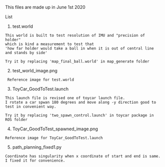 This files are made up in June 1st 2020 

List 

   1. test.world
    
    This world is built to test resolution of IMU and "precision of holder" 
    which is kind a measurement to test that 
    'how far holder would take a ball in when it is out of central line and stands by side'   
    
    Try it by replacing 'map_final_ball.world' in map_generate folder
    
   2. test_world_image.png
   
     Reference image for test.world
    
   3. ToyCar_GoodToTest.launch 
   
    This launch file is revised one of toycar launch file.
    I rotate a car spwan 180 degrees and move along -y direction good to test in convenient way.
    
    Try it by replacing 'two_spawn_control.launch' in toycar package in ROS folder
     
   4. ToyCar_GoodToTest_spawned_image.png
   
    Reference image for ToyCar_GoodToTest.launch
    
   5. path_planning_fixed1.py
   
    Coordinate has singularity when x coordinate of start and end is same.
    I fixed it for convenience.

